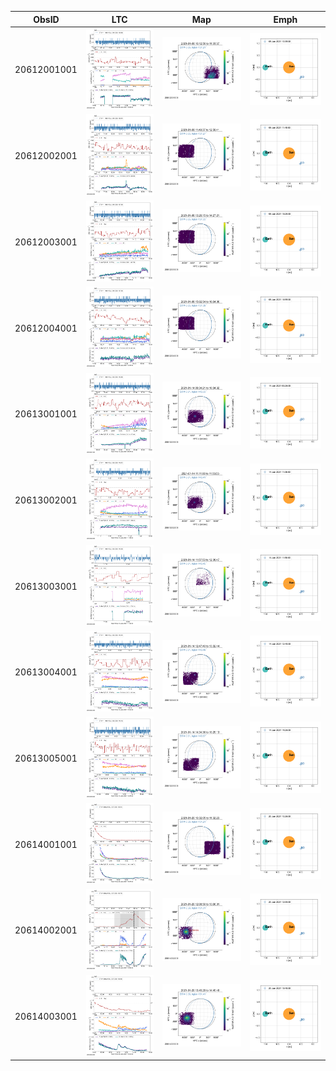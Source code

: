 | ObsID  |  LTC |  Map | Emph |
|---|---|---|---|
|20612001001|![](ltc_20210108_1005_20612001001_ngs.png)|![](map_20210108_1005_20612001001_ngs.png)|![](emph_20210108_1005_20612001001_ngs.png)|
|20612002001|![](ltc_20210108_1140_20612002001_ngs.png)|![](map_20210108_1140_20612002001_ngs.png)|![](emph_20210108_1140_20612002001_ngs.png)|
|20612003001|![](ltc_20210108_1320_20612003001_ngs.png)|![](map_20210108_1320_20612003001_ngs.png)|![](emph_20210108_1320_20612003001_ngs.png)|
|20612004001|![](ltc_20210108_1455_20612004001_ngs.png)|![](map_20210108_1455_20612004001_ngs.png)|![](emph_20210108_1455_20612004001_ngs.png)|
|20613001001|![](ltc_20210114_0925_20613001001_ngs.png)|![](map_20210114_0925_20613001001_ngs.png)|![](emph_20210114_0925_20613001001_ngs.png)|
|20613002001|![](ltc_20210114_1105_20613002001_ngs.png)|![](map_20210114_1105_20613002001_ngs.png)|![](emph_20210114_1105_20613002001_ngs.png)|
|20613003001|![](ltc_20210114_1150_20613003001_ngs.png)|![](map_20210114_1150_20613003001_ngs.png)|![](emph_20210114_1150_20613003001_ngs.png)|
|20613004001|![](ltc_20210114_1240_20613004001_ngs.png)|![](map_20210114_1240_20613004001_ngs.png)|![](emph_20210114_1240_20613004001_ngs.png)|
|20613005001|![](ltc_20210114_1425_20613005001_ngs.png)|![](map_20210114_1425_20613005001_ngs.png)|![](emph_20210114_1425_20613005001_ngs.png)|
|20614001001|![](ltc_20210120_1025_20614001001_ngs.png)|![](map_20210120_1025_20614001001_ngs.png)|![](emph_20210120_1025_20614001001_ngs.png)|
|20614002001|![](ltc_20210120_1200_20614002001_ngs.png)|![](map_20210120_1200_20614002001_ngs.png)|![](emph_20210120_1200_20614002001_ngs.png)|
|20614003001|![](ltc_20210120_1340_20614003001_ngs.png)|![](map_20210120_1340_20614003001_ngs.png)|![](emph_20210120_1340_20614003001_ngs.png)|
